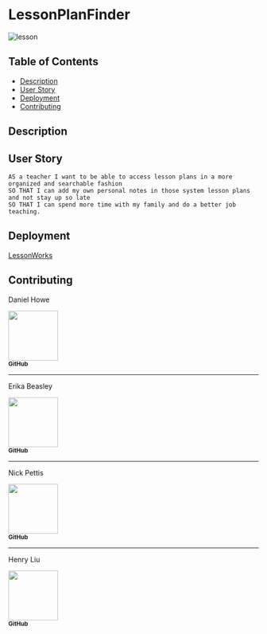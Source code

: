 # LessonPlanFinder

![lesson](https://user-images.githubusercontent.com/65740432/100022558-63b1f380-2db1-11eb-85e6-a850ea73c29d.PNG)

## Table of Contents
- [Description](#description)
- [User Story](#user-story)
- [Deployment](#deployment)
- [Contributing](#contributing)

## Description

## User Story
```
AS a teacher I want to be able to access lesson plans in a more organized and searchable fashion
SO THAT I can add my own personal notes in those system lesson plans and not stay up so late
SO THAT I can spend more time with my family and do a better job teaching.  
```

## Deployment

[LessonWorks](https://lessonworks.herokuapp.com/)

## Contributing

Daniel Howe

[<img src="https://avatars2.githubusercontent.com/u/64825652?s=460&v=4" width="100px;"/><br /><sub><b>GitHub</b></sub>](https://github.com/easyacres)<br />

-----

Erika Beasley

[<img src="https://avatars0.githubusercontent.com/u/65298769?s=400&v=4" width="100px;"/><br /><sub><b>GitHub</b></sub>](https://github.com/erikabeasley)<br />

-----

Nick Pettis

[<img src="https://avatars3.githubusercontent.com/u/65740432?s=400&u=cbc4dfe00d36a694ef79deeab5d06aa877035a70&v=4" width="100px;"/><br /><sub><b>GitHub</b></sub>](https://github.com/pettisnick)<br />

-----

Henry Liu

[<img src="https://avatars1.githubusercontent.com/u/65514938?s=460&u=6aed757ff7dc46aa6f1ef504d6cce7d40f261db0&v=4" width="100px;"/><br /><sub><b>GitHub</b></sub>](https://github.com/hl748)<br />

